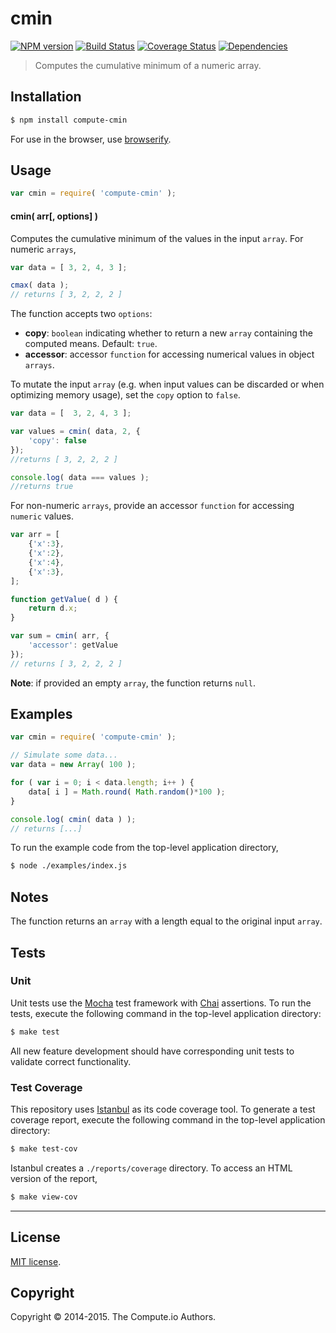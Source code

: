 cmin
===
[![NPM version][npm-image]][npm-url] [![Build Status][travis-image]][travis-url] [![Coverage Status][coveralls-image]][coveralls-url] [![Dependencies][dependencies-image]][dependencies-url]

> Computes the cumulative minimum of a numeric array.


## Installation

``` bash
$ npm install compute-cmin
```

For use in the browser, use [browserify](https://github.com/substack/node-browserify).


## Usage


``` javascript
var cmin = require( 'compute-cmin' );
```


#### cmin( arr[, options] )

Computes the cumulative minimum of the values in the input `array`.  For numeric `arrays`,

``` javascript
var data = [ 3, 2, 4, 3 ];

cmax( data );
// returns [ 3, 2, 2, 2 ]
```


The function accepts two `options`:

*  __copy__: `boolean` indicating whether to return a new `array` containing the computed means. Default: `true`.
*  __accessor__: accessor `function` for accessing numerical values in object `arrays`.

To mutate the input `array` (e.g. when input values can be discarded or when optimizing memory usage), set the `copy` option to `false`.

``` javascript
var data = [  3, 2, 4, 3 ];

var values = cmin( data, 2, {
	'copy': false
});
//returns [ 3, 2, 2, 2 ]

console.log( data === values );
//returns true
```


For non-numeric `arrays`, provide an accessor `function` for accessing `numeric` values.

``` javascript
var arr = [
	{'x':3},
	{'x':2},
	{'x':4},
	{'x':3},
];

function getValue( d ) {
	return d.x;
}

var sum = cmin( arr, {
	'accessor': getValue
});
// returns [ 3, 2, 2, 2 ]
```


__Note__: if provided an empty `array`, the function returns `null`.


## Examples

``` javascript
var cmin = require( 'compute-cmin' );

// Simulate some data...
var data = new Array( 100 );

for ( var i = 0; i < data.length; i++ ) {
	data[ i ] = Math.round( Math.random()*100 );
}

console.log( cmin( data ) );
// returns [...]
```

To run the example code from the top-level application directory,

``` bash
$ node ./examples/index.js
```


## Notes

The function returns an `array` with a length equal to the original input `array`.


## Tests

### Unit

Unit tests use the [Mocha](http://mochajs.org) test framework with [Chai](http://chaijs.com) assertions. To run the tests, execute the following command in the top-level application directory:

``` bash
$ make test
```

All new feature development should have corresponding unit tests to validate correct functionality.


### Test Coverage

This repository uses [Istanbul](https://github.com/gotwarlost/istanbul) as its code coverage tool. To generate a test coverage report, execute the following command in the top-level application directory:

``` bash
$ make test-cov
```

Istanbul creates a `./reports/coverage` directory. To access an HTML version of the report,

``` bash
$ make view-cov
```


---
## License

[MIT license](http://opensource.org/licenses/MIT).


## Copyright

Copyright &copy; 2014-2015. The Compute.io Authors.


[npm-image]: http://img.shields.io/npm/v/compute-cmin.svg
[npm-url]: https://npmjs.org/package/compute-cmin

[travis-image]: http://img.shields.io/travis/compute-io/cmin/master.svg
[travis-url]: https://travis-ci.org/compute-io/cmin

[coveralls-image]: https://img.shields.io/coveralls/compute-io/cmin/master.svg
[coveralls-url]: https://coveralls.io/r/compute-io/cmin?branch=master

[dependencies-image]: http://img.shields.io/david/compute-io/cmin.svg
[dependencies-url]: https://david-dm.org/compute-io/cmin

[dev-dependencies-image]: http://img.shields.io/david/dev/compute-io/cmin.svg
[dev-dependencies-url]: https://david-dm.org/dev/compute-io/cmin

[github-issues-image]: http://img.shields.io/github/issues/compute-io/cmin.svg
[github-issues-url]: https://github.com/compute-io/cmin/issues
